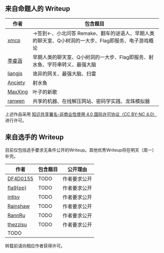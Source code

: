 ## 来自命题人的 Writeup

| 作者          | 包含题目                                                     |
| ------------- | ------------------------------------------------------------ |
| [xmcp](xmcp/) | →签到←、小北问答 Remake、翻车的谜语人、早期人类的聊天室、Q小树洞的一大步、Flag即服务、电子游戏概论 |
| [李睿涵](lrh/) | 早期人类的聊天室、Q小树洞的一大步、Flag即服务、射水鱼、字符串转义、最强大脑 |
| [liangjs](liangjs/) | 诡异的网关、最强大脑、扫雷 |
| [Anciety](Anciety/) | 射水鱼 |
| [MaxXing](MaxXing/) | 叶子的新歌 |
| [ranwen](ranwen/) | 共享的机器、在线解压网站、密码学实践、龙珠模拟器 |

上述作品采用 [知识共享署名-非商业性使用 4.0 国际许可协议（CC BY-NC 4.0）](http://creativecommons.org/licenses/by-nc/4.0/) 进行许可。



## 来自选手的 Writeup

目前仅包括选手要求无条件公开的Writeup。其他优秀Writeup将在明天（周一）补完。

| 作者                          | 包含题目 | 公开理由     |
| ----------------------------- | -------- | ------------ |
| [DF4D0155](players/DF4D0155/) | TODO     | 作者要求公开 |
| [fIa9{pp}](players/fIa9pp)    | TODO     | 作者要求公开 |
| [intlsy](players/intlsy/)     | TODO     | 作者要求公开 |
| [Rainshaw](players/Rainshaw/) | TODO     | 作者要求公开 |
| [RannRu](players/RannRu-v2/)  | TODO     | 作者要求公开 |
| [thezzisu](players/thezzisu/) | TODO     | 作者要求公开 |
| TODO                          |          |              |

转载前请向相应作者获得许可。

